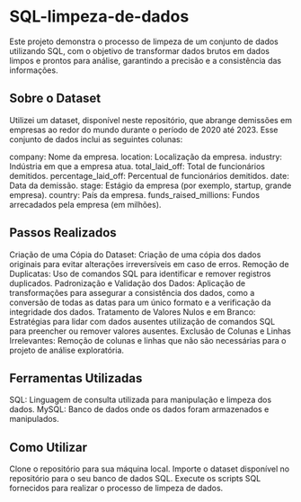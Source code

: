 # SQL-limpeza-de-dados
Este projeto demonstra o processo de limpeza de um conjunto de dados utilizando SQL, com o objetivo de transformar dados brutos em dados limpos e prontos para análise, garantindo a precisão e a consistência das informações.

## Sobre o Dataset
Utilizei um dataset, disponível neste repositório, que abrange demissões em empresas ao redor do mundo durante o período de 2020 até 2023. Esse conjunto de dados inclui as seguintes colunas:

company: Nome da empresa.
location: Localização da empresa.
industry: Indústria em que a empresa atua.
total_laid_off: Total de funcionários demitidos.
percentage_laid_off: Percentual de funcionários demitidos.
date: Data da demissão.
stage: Estágio da empresa (por exemplo, startup, grande empresa).
country: País da empresa.
funds_raised_millions: Fundos arrecadados pela empresa (em milhões).


## Passos Realizados
Criação de uma Cópia do Dataset: Criação de uma cópia dos dados originais para evitar alterações irreversíveis em caso de erros.
Remoção de Duplicatas: Uso de comandos SQL para identificar e remover registros duplicados.
Padronização e Validação dos Dados: Aplicação de transformações para assegurar a consistência dos dados, como a conversão de todas as datas para um único formato e a verificação da integridade dos dados.
Tratamento de Valores Nulos e em Branco: Estratégias para lidar com dados ausentes utilização de comandos SQL para preencher ou remover valores ausentes.
Exclusão de Colunas e Linhas Irrelevantes: Remoção de colunas e linhas que não são necessárias para o projeto de análise exploratória.

## Ferramentas Utilizadas
SQL: Linguagem de consulta utilizada para manipulação e limpeza dos dados.
MySQL: Banco de dados onde os dados foram armazenados e manipulados.


## Como Utilizar
Clone o repositório para sua máquina local.
Importe o dataset disponível no repositório para o seu banco de dados SQL.
Execute os scripts SQL fornecidos para realizar o processo de limpeza de dados.
